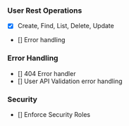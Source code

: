 ### User Rest Operations

-   [x] Create, Find, List, Delete, Update
-   [] Error handling

### Error Handling

-   [] 404 Error handler
-   [] User API Validation error handling

### Security

-   [] Enforce Security Roles
